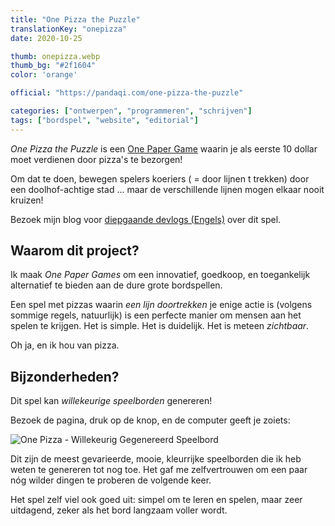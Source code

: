```yaml
---
title: "One Pizza the Puzzle"
translationKey: "onepizza"
date: 2020-10-25

thumb: onepizza.webp
thumb_bg: "#2f1604"
color: 'orange'

official: "https://pandaqi.com/one-pizza-the-puzzle"

categories: ["ontwerpen", "programmeren", "schrijven"]
tags: ["bordspel", "website", "editorial"]
---
```


_One Pizza the Puzzle_ is een [One Paper Game](/nl/ontwerpen/bordspel/one-paper-games) waarin je als eerste 10 dollar moet verdienen door pizza's te bezorgen!

Om dat te doen, bewegen spelers koeriers ( = door lijnen t trekken) door een doolhof-achtige stad ... maar de verschillende lijnen mogen elkaar nooit kruizen!

Bezoek mijn blog voor [diepgaande devlogs (Engels)](https://pandaqi.com/blog/boardgames/one-pizza-the-puzzle) over dit spel.

## Waarom dit project?
Ik maak _One Paper Games_ om een innovatief, goedkoop, en toegankelijk alternatief te bieden aan de dure grote bordspellen.

Een spel met pizzas waarin _een lijn doortrekken_ je enige actie is (volgens sommige regels, natuurlijk) is een perfecte manier om mensen aan het spelen te krijgen. Het is simple. Het is duidelijk. Het is meteen _zichtbaar_.

Oh ja, en ik hou van pizza.

## Bijzonderheden?
Dit spel kan _willekeurige speelborden_ genereren!

Bezoek de pagina, druk op de knop, en de computer geeft je zoiets:

![One Pizza - Willekeurig Gegenereerd Speelbord](onepizza-map.webp)

Dit zijn de meest gevarieerde, mooie, kleurrijke speelborden die ik heb weten te genereren tot nog toe. Het gaf me zelfvertrouwen om een paar nóg wilder dingen te proberen de volgende keer.

Het spel zelf viel ook goed uit: simpel om te leren en spelen, maar zeer uitdagend, zeker als het bord langzaam voller wordt.